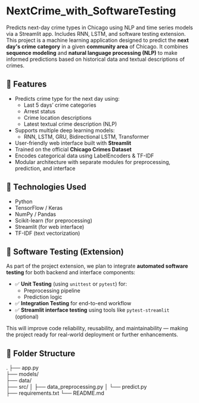 # NextCrime_with_SoftwareTesting
Predicts next-day crime types in Chicago using NLP and time series models via a Streamlit app. Includes RNN, LSTM, and software testing extension.
This project is a machine learning application designed to predict the **next day's crime category** in a given **community area** of Chicago. It combines **sequence modeling** and **natural language processing (NLP)** to make informed predictions based on historical data and textual descriptions of crimes.



## 📌 Features

- Predicts crime type for the next day using:
  - Last 5 days’ crime categories
  - Arrest status
  - Crime location descriptions
  - Latest textual crime description (NLP)
- Supports multiple deep learning models:
  - RNN, LSTM, GRU, Bidirectional LSTM, Transformer
- User-friendly web interface built with **Streamlit**
- Trained on the official **Chicago Crimes Dataset**
- Encodes categorical data using LabelEncoders & TF-IDF
- Modular architecture with separate modules for preprocessing, prediction, and interface



## 🧠 Technologies Used

- Python
- TensorFlow / Keras
- NumPy / Pandas
- Scikit-learn (for preprocessing)
- Streamlit (for web interface)
- TF-IDF (text vectorization)



## 🧪 Software Testing (Extension)

As part of the project extension, we plan to integrate **automated software testing** for both backend and interface components:

- ✅ **Unit Testing** (using `unittest` or `pytest`) for:
  - Preprocessing pipeline
  - Prediction logic
- ✅ **Integration Testing** for end-to-end workflow
- ✅ **Streamlit interface testing** using tools like `pytest-streamlit` (optional)

This will improve code reliability, reusability, and maintainability — making the project ready for real-world deployment or further enhancements.


## 📂 Folder Structure
.
├── app.py                    
├── models/                   
├── data/                     
├── src/
│   ├── data_preprocessing.py 
│   └── predict.py            
├── requirements.txt
└── README.md
